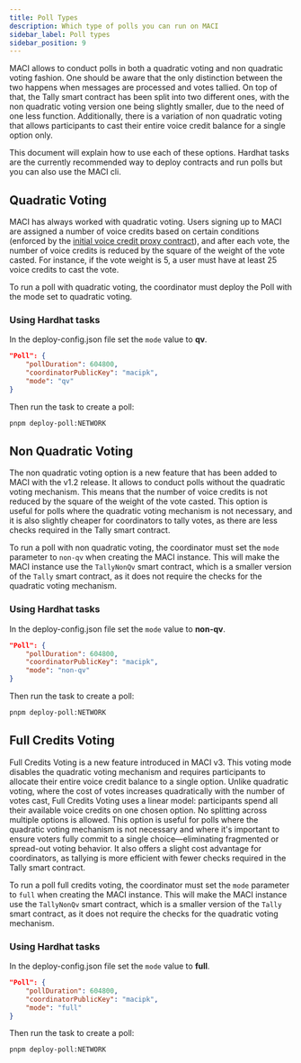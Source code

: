 ```yaml
---
title: Poll Types
description: Which type of polls you can run on MACI
sidebar_label: Poll types
sidebar_position: 9
---
```


MACI allows to conduct polls in both a quadratic voting and non quadratic voting fashion. One should be aware that the only distinction between the two happens when messages are processed and votes tallied. On top of that, the Tally smart contract has been split into two different ones, with the non quadratic voting version one being slightly smaller, due to the need of one less function. Additionally, there is a variation of non quadratic voting that allows participants to cast their entire voice credit balance for a single option only.

This document will explain how to use each of these options. Hardhat tasks are the currently recommended way to deploy contracts and run polls but you can also use the MACI cli.

## Quadratic Voting

MACI has always worked with quadratic voting. Users signing up to MACI are assigned a number of voice credits based on certain conditions (enforced by the [initial voice credit proxy contract](https://github.com/privacy-scaling-explorations/maci/blob/main/packages/contracts/contracts/initialVoiceCreditProxy/ConstantInitialVoiceCreditProxy.sol)), and after each vote, the number of voice credits is reduced by the square of the weight of the vote casted. For instance, if the vote weight is 5, a user must have at least 25 voice credits to cast the vote.

To run a poll with quadratic voting, the coordinator must deploy the Poll with the mode set to quadratic voting.

### Using Hardhat tasks

In the deploy-config.json file set the `mode` value to **qv**.

```json
"Poll": {
    "pollDuration": 604800,
    "coordinatorPublicKey": "macipk",
    "mode": "qv"
}
```

Then run the task to create a poll:

```bash
pnpm deploy-poll:NETWORK
```

## Non Quadratic Voting

The non quadratic voting option is a new feature that has been added to MACI with the v1.2 release. It allows to conduct polls without the quadratic voting mechanism. This means that the number of voice credits is not reduced by the square of the weight of the vote casted. This option is useful for polls where the quadratic voting mechanism is not necessary, and it is also slightly cheaper for coordinators to tally votes, as there are less checks required in the Tally smart contract.

To run a poll with non quadratic voting, the coordinator must set the `mode` parameter to `non-qv` when creating the MACI instance. This will make the MACI instance use the `TallyNonQv` smart contract, which is a smaller version of the `Tally` smart contract, as it does not require the checks for the quadratic voting mechanism.

### Using Hardhat tasks

In the deploy-config.json file set the `mode` value to **non-qv**.

```json
"Poll": {
    "pollDuration": 604800,
    "coordinatorPublicKey": "macipk",
    "mode": "non-qv"
}
```

Then run the task to create a poll:

```bash
pnpm deploy-poll:NETWORK
```

## Full Credits Voting

Full Credits Voting is a new feature introduced in MACI v3. This voting mode disables the quadratic voting mechanism and requires participants to allocate their entire voice credit balance to a single option. Unlike quadratic voting, where the cost of votes increases quadratically with the number of votes cast, Full Credits Voting uses a linear model: participants spend all their available voice credits on one chosen option. No splitting across multiple options is allowed. This option is useful for polls where the quadratic voting mechanism is not necessary and where it's important to ensure voters fully commit to a single choice—eliminating fragmented or spread-out voting behavior. It also offers a slight cost advantage for coordinators, as tallying is more efficient with fewer checks required in the Tally smart contract.

To run a poll full credits voting, the coordinator must set the `mode` parameter to `full` when creating the MACI instance. This will make the MACI instance use the `TallyNonQv` smart contract, which is a smaller version of the `Tally` smart contract, as it does not require the checks for the quadratic voting mechanism.

### Using Hardhat tasks

In the deploy-config.json file set the `mode` value to **full**.

```json
"Poll": {
    "pollDuration": 604800,
    "coordinatorPublicKey": "macipk",
    "mode": "full"
}
```

Then run the task to create a poll:

```bash
pnpm deploy-poll:NETWORK
```
